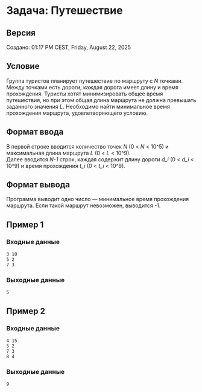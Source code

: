 # Задача: Путешествие

## Версия
Создано: 01:17 PM CEST, Friday, August 22, 2025

## Условие

Группа туристов планирует путешествие по маршруту с _N_ точками. Между точками есть дороги, каждая дорога имеет длину и время прохождения. Туристы хотят минимизировать общее время путешествия, но при этом общая длина маршрута не должна превышать заданного значения _L_. Необходимо найти минимальное время прохождения маршрута, удовлетворяющего условию.

## Формат ввода

В первой строке вводится количество точек _N_ (0 < _N_ < 10^5) и максимальная длина маршрута _L_ (0 < _L_ < 10^9).  
Далее вводится _N-1_ строк, каждая содержит длину дороги _d_i_ (0 < _d_i_ < 10^9) и время прохождения _t_i_ (0 < _t_i_ < 10^9).

## Формат вывода

Программа выводит одно число — минимальное время прохождения маршрута. Если такой маршрут невозможен, выводится -1.

## Пример 1

### Входные данные
```
3 10
5 2
7 3
```

### Выходные данные
```
5
```

## Пример 2

### Входные данные
```
4 15
5 2
7 3
8 4
```

### Выходные данные
```
9
```